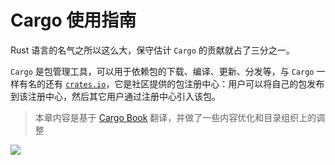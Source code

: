 # Cargo 使用指南

Rust 语言的名气之所以这么大，保守估计 `Cargo` 的贡献就占了三分之一。

`Cargo` 是包管理工具，可以用于依赖包的下载、编译、更新、分发等，与 `Cargo` 一样有名的还有 [`crates.io`](https://crates.io)，它是社区提供的包注册中心：用户可以将自己的包发布到该注册中心，然后其它用户通过注册中心引入该包。

> 本章内容是基于 [Cargo Book](https://doc.rust-lang.org/stable/cargo/index.html) 翻译，并做了一些内容优化和目录组织上的调整

<img src="https://doc.rust-lang.org/stable/cargo/images/Cargo-Logo-Small.png" />

